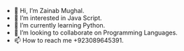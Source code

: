- 👋 Hi, I’m Zainab Mughal.
- 👀 I’m interested in Java Script.
- 🌱 I’m currently learning Python.
- 💞️ I’m looking to collaborate on Programming Languages.
- 📫 How to reach me +923089645391.

<!---
zamughal629/zamughal629 is a ✨ special ✨ repository because its `README.md` (this file) appears on your GitHub profile.
You can click the Preview link to take a look at your changes.
--->
